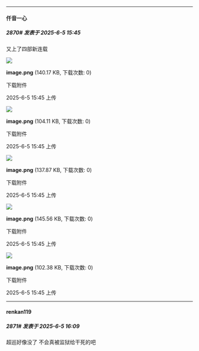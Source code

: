 ﻿
*****

####  仟音一心  
##### 2870#       发表于 2025-6-5 15:45

又上了四部新连载

<img src="https://img.stage1st.com/forum/202506/05/154513kpcbbppcm1pj2by4.png" referrerpolicy="no-referrer">

<strong>image.png</strong> (140.17 KB, 下载次数: 0)

下载附件

2025-6-5 15:45 上传

<img src="https://img.stage1st.com/forum/202506/05/154502fyakm9m9d7utdkmt.png" referrerpolicy="no-referrer">

<strong>image.png</strong> (104.11 KB, 下载次数: 0)

下载附件

2025-6-5 15:45 上传

<img src="https://img.stage1st.com/forum/202506/05/154522b9v6jlnlv8kk66y8.png" referrerpolicy="no-referrer">

<strong>image.png</strong> (137.87 KB, 下载次数: 0)

下载附件

2025-6-5 15:45 上传

<img src="https://img.stage1st.com/forum/202506/05/154528ig588dwb1trg5wd1.png" referrerpolicy="no-referrer">

<strong>image.png</strong> (145.56 KB, 下载次数: 0)

下载附件

2025-6-5 15:45 上传

<img src="https://img.stage1st.com/forum/202506/05/154543fqnp29i7qqnbgil9.png" referrerpolicy="no-referrer">

<strong>image.png</strong> (102.38 KB, 下载次数: 0)

下载附件

2025-6-5 15:45 上传


*****

####  renkan119  
##### 2871#       发表于 2025-6-5 16:09

超巡好像没了 不会真被监狱给干死的吧


